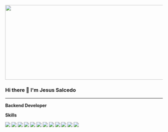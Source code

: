 <a href="#" target="_blank"> <img src="https://github.com/JDsystems/JDsystems/assets/34328612/720ab160-683c-4f0d-abb9-7411d2c97ef3" width="1280" height="240"/></a> 
<!-- ![gallery (2)](https://github.com/JDsystems/JDsystems/assets/34328612/720ab160-683c-4f0d-abb9-7411d2c97ef3) -->

### Hi there 👋 I'm Jesus Salcedo
___________________________________________________________________________________________________________________________

**Backend Developer**

**Skills**

<a href="#" target="_blank"> <img src="https://camo.githubusercontent.com/bbbe868c32d166db544bfe7b387c17f14506d461159e1d03ffba7512155f80a1/68747470733a2f2f696d672e736869656c64732e696f2f62616467652f6a6176617363726970742532302d2532334637444631452e7376673f267374796c653d666f722d7468652d6261646765266c6f676f3d6a617661736372697074266c6f676f436f6c6f723d7768697465"/></a> 
<a href="#" target="_blank"> <img src="https://camo.githubusercontent.com/f3dc139d1f72935e63051e92a842c47c4b040004e3c4edf5430fbf8b3e1a6dd4/68747470733a2f2f696d672e736869656c64732e696f2f62616467652f6e6f64652e6a732532302d2532333333393933332e7376673f267374796c653d666f722d7468652d6261646765266c6f676f3d6e6f64652e6a73266c6f676f436f6c6f723d7768697465"/></a> 
<a href="#" target="_blank"> <img src="https://camo.githubusercontent.com/043cf178670996a77ee676c08ffebc44661909c10e09c07a12a287cab3f8e548/68747470733a2f2f696d672e736869656c64732e696f2f7374617469632f76313f7374796c653d666f722d7468652d6261646765266d6573736167653d50485026636f6c6f723d373737424234266c6f676f3d504850266c6f676f436f6c6f723d464646464646266c6162656c3d"/></a> 
<a href="#" target="_blank"> <img src="https://camo.githubusercontent.com/49f2575771d194651c7e8b11caf3702cbe97ab512c8423930ae54aa99f9fef0b/68747470733a2f2f696d672e736869656c64732e696f2f7374617469632f76313f7374796c653d666f722d7468652d6261646765266d6573736167653d4c61726176656c26636f6c6f723d464632443230266c6f676f3d4c61726176656c266c6f676f436f6c6f723d464646464646266c6162656c3d"/></a> 
<a href="#" target="_blank"> <img src="https://camo.githubusercontent.com/71ee04cc51defd03d0bda46ef2d49c562b7d1fb45b266eba4cf0f226d4fc0d0d/68747470733a2f2f696d672e736869656c64732e696f2f7374617469632f76313f7374796c653d666f722d7468652d6261646765266d6573736167653d537072696e6726636f6c6f723d364442333346266c6f676f3d537072696e67266c6f676f436f6c6f723d464646464646266c6162656c3d"/></a> 
<a href="#" target="_blank"> <img src="https://camo.githubusercontent.com/4d582975fc191570d73192fa2746459ee0440bab5976a22b81fb3b4e0e6de8ef/68747470733a2f2f696d672e736869656c64732e696f2f62616467652f657870726573732532302d2532333333393933332e7376673f267374796c653d666f722d7468652d6261646765266c6f676f3d65787072657373266c6f676f436f6c6f723d7768697465"/></a> 
<a href="#" target="_blank"> <img src="https://camo.githubusercontent.com/a3c759b03851724d698cf6880e546dc47d402f08aa3c48b716279118117c0736/68747470733a2f2f696d672e736869656c64732e696f2f7374617469632f76313f7374796c653d666f722d7468652d6261646765266d6573736167653d4a65737426636f6c6f723d433231333235266c6f676f3d4a657374266c6f676f436f6c6f723d464646464646266c6162656c3d"/></a> 
</a> 
<a href="#" target="_blank"> <img src="https://camo.githubusercontent.com/42acc7ee3a18313a065e672e0835729edf3361dedb045d6c3cf8821fe30a1c2d/68747470733a2f2f696d672e736869656c64732e696f2f7374617469632f76313f7374796c653d666f722d7468652d6261646765266d6573736167653d47697426636f6c6f723d463035303332266c6f676f3d476974266c6f676f436f6c6f723d464646464646266c6162656c3d"/></a> 
</a> 
<a href="#" target="_blank"> <img src="https://camo.githubusercontent.com/cca71357fe98ec5f8cd6ebab9044ad2901f4b64ebda379ac81608ed9f1caa1a0/68747470733a2f2f696d672e736869656c64732e696f2f7374617469632f76313f7374796c653d666f722d7468652d6261646765266d6573736167653d47697448756226636f6c6f723d313831373137266c6f676f3d476974487562266c6f676f436f6c6f723d464646464646266c6162656c3d"/></a> 
</a> 
<a href="#" target="_blank"> <img src="https://camo.githubusercontent.com/95a15266c9b093e9070410fa62c8dcba6611e79edd738e0ded7ec5b52541d6c4/68747470733a2f2f696d672e736869656c64732e696f2f7374617469632f76313f7374796c653d666f722d7468652d6261646765266d6573736167653d506f737467726553514c26636f6c6f723d343136394531266c6f676f3d506f737467726553514c266c6f676f436f6c6f723d464646464646266c6162656c3d"/></a> 
</a> 
<a href="#" target="_blank"> <img src="https://camo.githubusercontent.com/f78f50402379bb5f35a1b2953e41e12eea6698adaff67a1f24d929d1e804ef45/68747470733a2f2f696d672e736869656c64732e696f2f62616467652f6d7973716c2532302d2532333031364239332e7376673f267374796c653d666f722d7468652d6261646765266c6f676f3d6d7973716c266c6f676f436f6c6f723d7768697465"/></a> 
</a> 
<a href="#" target="_blank"> <img src="https://camo.githubusercontent.com/b984c534992610130bd9e5c41b5ffda75031190395006b476adf562542a57991/68747470733a2f2f696d672e736869656c64732e696f2f7374617469632f76313f7374796c653d666f722d7468652d6261646765266d6573736167653d417a7572652b46756e6374696f6e7326636f6c6f723d303036324144266c6f676f3d417a7572652b46756e6374696f6e73266c6f676f436f6c6f723d464646464646266c6162656c3d"/></a> 
